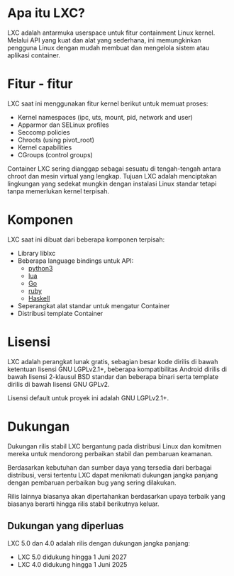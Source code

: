<!--
# What's LXC?
-->
# Apa itu LXC?

<!--
LXC is a userspace interface for the Linux kernel containment features. Through a powerful API and simple tools, it lets Linux users easily create and manage system or application containers.
-->
LXC adalah antarmuka userspace untuk fitur containment Linux kernel. Melalui API yang kuat dan alat yang sederhana, ini memungkinkan pengguna Linux dengan mudah membuat dan mengelola sistem atau aplikasi container.

<!--
# Features
-->
# Fitur - fitur

<!--
Current LXC uses the following kernel features to contain processes:

 * Kernel namespaces (ipc, uts, mount, pid, network and user)
 * Apparmor and SELinux profiles
 * Seccomp policies
 * Chroots (using pivot\_root)
 * Kernel capabilities
 * CGroups (control groups)
-->
LXC saat ini menggunakan fitur kernel berikut untuk memuat proses:

 * Kernel namespaces (ipc, uts, mount, pid, network and user)
 * Apparmor dan SELinux profiles
 * Seccomp policies
 * Chroots (using pivot\_root)
 * Kernel capabilities
 * CGroups (control groups)

<!--
LXC containers are often considered as something in the middle between a chroot and a full fledged virtual machine. The goal of LXC is to create an environment as close as possible to a standard Linux installation but without the need for a separate kernel.
-->
Container LXC sering dianggap sebagai sesuatu di tengah-tengah antara chroot dan mesin virtual yang lengkap. Tujuan LXC adalah menciptakan lingkungan yang sedekat mungkin dengan instalasi Linux standar tetapi tanpa memerlukan kernel terpisah.

<!--
# Components
-->
# Komponen

<!--
LXC is currently made of a few separate components:
-->
LXC saat ini dibuat dari beberapa komponen terpisah:

<!--
 * The liblxc library
 * Several language bindings for the API:
    * [python3](https://github.com/lxc/python3-lxc)
    * [lua](https://github.com/lxc/lua-lxc)
    * [Go](https://github.com/lxc/go-lxc)
    * [ruby](https://github.com/lxc/ruby-lxc)
    * [Haskell](https://github.com/fizruk/lxc)
 * A set of standard tools to control the containers
 * Distribution container templates
-->
 * Library liblxc
 * Beberapa language bindings untuk API:
    * [python3](https://github.com/lxc/python3-lxc)
    * [lua](https://github.com/lxc/lua-lxc)
    * [Go](https://github.com/lxc/go-lxc)
    * [ruby](https://github.com/lxc/ruby-lxc)
    * [Haskell](https://github.com/fizruk/lxc)
 * Seperangkat alat standar untuk mengatur Container
 * Distribusi template Container


<!--
# Licensig
-->
# Lisensi

<!--
LXC is free software, most of the code is released under the terms of the GNU LGPLv2.1+ license, some Android compatibility bits are released under a standard 2-clause BSD license and some binaries and templates are released under the GNU GPLv2 license.
-->
LXC adalah perangkat lunak gratis, sebagian besar kode dirilis di bawah ketentuan lisensi GNU LGPLv2.1+, beberapa kompatibilitas Android dirilis di bawah lisensi 2-klausul BSD standar dan beberapa binari serta template dirilis di bawah lisensi GNU GPLv2.

<!--
The default license for the project is the GNU LGPLv2.1+.
-->
Lisensi default untuk proyek ini adalah GNU LGPLv2.1+.

<!--
# Support
-->
# Dukungan

<!--
LXC's stable release support relies on the Linux distributions and their own commitment to pushing stable fixes and security updates.
-->
Dukungan rilis stabil LXC bergantung pada distribusi Linux dan komitmen mereka untuk mendorong perbaikan stabil dan pembaruan keamanan.

<!--
Based on the needs and available resources from the various distributions, specific versions of LXC can enjoy long term support with frequent bugfix updates.
-->
Berdasarkan kebutuhan dan sumber daya yang tersedia dari berbagai distribusi, versi tertentu LXC dapat menikmati dukungan jangka panjang dengan pembaruan perbaikan bug yang sering dilakukan.

<!--
Other releases will typically be maintained on a best effort basis which typically means until the next stable release is out.
-->
Rilis lainnya biasanya akan dipertahankan berdasarkan upaya terbaik yang biasanya berarti hingga rilis stabil berikutnya keluar.

<!--
## Extended support
-->
## Dukungan yang diperluas

<!--
LXC 5.0 and 4.0 are long term support releases:
-->
LXC 5.0 dan 4.0 adalah rilis dengan dukungan jangka panjang:

<!--
 - LXC 5.0 will be supported until June 1st 2027
 - LXC 4.0 will be supported until June 1st 2025
-->
- LXC 5.0 didukung hingga 1 Juni 2027
- LXC 4.0 didukung hingga 1 Juni 2025
